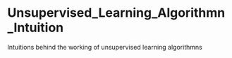 # Unsupervised_Learning_Algorithmn_Intuition

Intuitions behind the working of unsupervised learning algorithmns
